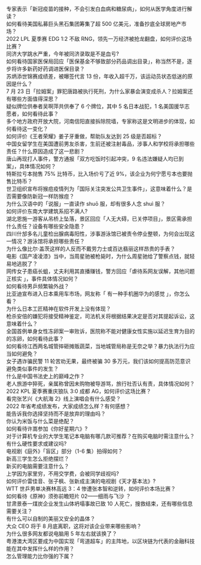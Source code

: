 专家表示「新冠疫苗的接种，不会引发白血病和糖尿病」，如何从医学角度进行解读？  
如何看待美国私募巨头黑石集团筹集了超 500 亿美元，准备抄底全球房地产市场？  
2022 LPL 夏季赛 EDG 1:2 不敌 RNG，领先一万经济被抢龙翻盘，如何评价这场比赛？  
同济大学跳水严重，今年被同济录取是不是血亏?  
如何看待国家医保局回应「医保基金不够致部分药品调出目录」，称当然不是，逐步将许多新药好药调进医保目录？  
苏炳添世锦赛成绩差，被曝签代言 13 份，年收入超千万，该运动员状态低迷的原因是什么？  
7 月 23 日「拉姆案」罪犯唐路被执行死刑，为什么家暴会演变成杀人？拉姆案还有哪些方面值得深思？  
疑似牌位供奉者吴啊萍共供奉了 6 个牌位，其中 5 名日本战犯，1 名美国援华志愿者，如何看待此事？  
多个地方政府开放大院，河南信阳直接拆除院墙，专家称这是文明进步的体现，如何看待这一变化？  
如何评价《王者荣耀》姜子牙重做，帮助队友达到 25 级是否超标？  
中国女留学生在美国遭前男友杀害，生前还被注射毒品，涉事人和学校将承担哪些责任？什么原因造成了这一悲剧？  
唐山再现打人事件，警方通报「双方吃饭时引起冲突，9 名违法嫌疑人均已到案」，具体情况如何？  
特斯拉亏本抛售 75% 比特币，比入场价亏了近 9%，该企业为何宁愿亏本也要抛售比特币？  
世卫组织宣布将猴痘疫情列为「国际关注突发公共卫生事件」，这意味着什么？是否需要像防新冠一样防猴痘？  
为什么汉语中的「说服」一直读作 shuō 服，却有很多人念 shuì 服？  
如何评价东南大学建筑系招不满人?  
湖北恩施一游客从吊桥上坠落，景区回应「人无大碍，已关停项目」，景区需承担什么责任？设备有哪些安全隐患？  
四川什邡多名儿童检出腺病毒阳性，涉事游泳馆已被责令停业整顿，为何会出现这一情况？游泳馆将承担哪些责任？  
为什么像比尔·盖茨这样的人反而不戴劳力士或百达翡丽这样昂贵的手表？  
电影《国产凌凌漆》当中，当周星驰被枪毙时，为什么周星驰给了警察点钱，就轻易地逃脱了？  
网传女子患癌长蛆，丈夫利用其直播赚钱，警方回应「虐待系网友误解，其他问题正核实 」，事件具体情况如何？  
如何看待男乒频繁输外战？  
比亚迪宣布进入日本乘用车市场，网友称「 有一种手机圈华为的感觉 」，你怎么看？  
为什么日本工匠精神在软件开发上没有体现？  
枪杀安倍的嫌犯将接受精神鉴定，司法机关将根据结果决定是否对其提起诉讼，这意味着什么？  
全国首例单身女性冻卵案一审败诉，医院称不能对健康女性实施以延迟生育为目的的冻卵，如何看待此事？  
如何看待江西两名城管摔砸摊贩蔬菜，当地城管局称是无奈之举？暴力执法行为应当如何避免？  
女子遇诈骗民警 11 轮苦劝无果，最终被骗 30 多万元，我们该如何提高防范意识避免类似事件的发生？  
什么是中国书法史上的巅峰之作？  
老人旅游中猝死，亲属称曾因未购物被导游骂，旅行社否认有责，具体情况如何？  
2022 KPL 夏季赛重庆狼队 3:0 成都 AG，如何评价这场比赛？  
看完张艺兴《大航海 2》线上演唱会有什么感受？  
2022 年省考成绩发布，大家成绩怎么样？有何感想？  
能告诉我你选择坚持而不是放弃的理由吗？  
你认为米饭与什么菜是绝配？  
如何看待许嵩参加《你好星期六》?  
对于计算机专业的大学生笔记本电脑有哪几款可推荐？在购买电脑时需注意什么？有什么硬性要求或建议吗?  
电视剧《庭外》「盲区」部分（1-6 集）拍得如何？  
新高三学生怎么拒绝摆烂？  
新买的电脑需要注意什么？  
上学因为家里穷，不用交学费，会被同学歧视吗?  
如何评价雷佳音、张子枫、张新成主演的电视剧《天才基本法》?  
WTT 世乒男单决赛林高远 3：4 惨遭张本智和逆转，如何评价本场比赛？  
如何看待《原神》须弥前瞻短片 02——细雨与飞沙 ？  
甘肃景泰一煤炭企业发生山体坍塌事故已致 10 人死亡，搜救结束，还有哪些信息需要关注？  
有什么可以自制的美丽又安全的晶体？  
大众 CEO 将于 8 月底离职，这将对该企业带来哪些影响？  
为什么很多网友都说电脑用 5 年左右就该换了？  
粤港澳大湾区要成为中国实现「弯道超车」的主阵地，以区块链为代表的金融科技能在其中发挥什么样的作用？  
怎么管理能力比你强的下属？  
